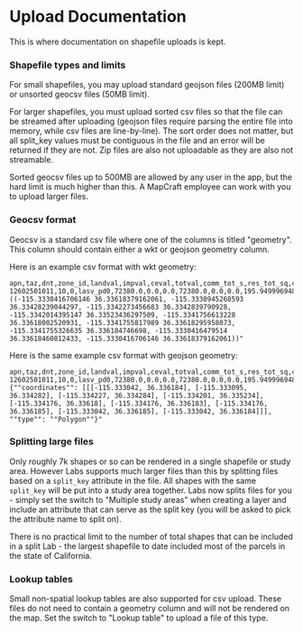 # Upload Documentation

This is where documentation on shapefile uploads is kept.

### Shapefile types and limits

For small shapefiles, you may upload standard geojson files (200MB limit) or unsorted geocsv files (50MB limit).

For larger shapefiles, you must upload sorted csv files so that the file can be streamed after uploading (geojson files require parsing the entire file into memory, while csv files are line-by-line).  The sort order does not matter, but all split_key values must be contiguous in the file and an error will be returned if they are not.  Zip files are also not uploadable as they are also not streamable.

Sorted geocsv files up to 500MB are allowed by any user in the app, but the hard limit is much higher than this.  A MapCraft employee can work with you to upload larger files.

### Geocsv format

Geocsv is a standard csv file where one of the columns is titled "geometry".  This column should contain either a wkt or geojson geometry column.

Here is an example csv format with wkt geometry:

```csv
apn,taz,dnt,zone_id,landval,impval,ceval,totval,comm_tot_s,res_tot_sq,condo_avg_rent,hotelcasino_avg_rent,hotelnocasino_avg_rent,ind_avg_rent,ind_avg_vac,mf_avg_rent,mf_avg_vac,off_avg_rent,off_avg_vac,ret_avg_rent,ret_avg_vac,sf_avg_rent,shpcntr_avg_rent,shpcntr_avg_vac,grpqtr_population,population,total_population,dwelling_units,occupied_hh,total_emp,hotel_g_emp,hotel_ng_emp,constru_emp,goods_p_emp,ware_h_emp,food_dr_emp,super_c_emp,retail_emp,office_g_emp,office_p_emp,medical_emp,other_emp,school_emp,open_s_emp,nafb_emp,mia_emp,mia_pass,ivph_emp,ivph_pass,unlv_main_emp,unlv_main_enroll,unlv_nlv_emp,unlv_nlv_enroll,nv_state_college_emp,nv_state_college_enroll,school_f18_enroll,school_f912_enroll,college_f13_enroll,college_f13_emp,conv_space,geometry
12602501011,10,0,lasv_pd0,72380.0,0.0,0.0,72380.0,0.0,0.0,195.9499969482422,50.0,0.0,0.0,0.0,1.2699999809265137,7.739999771118164,24.54999923706055,14.789999961853027,33.0,50.0,149.62793626456425,16.799999237060547,11.449999809265135,0.0,0.0,0.0,0.0,0.0,0.029788018825712005,0.0,0.0,0.0,0.0,0.0,0.012320187966408,0.0,0.017467830859304,0.0,0.0,0.0,0.0,0.0,0.0,0.0,0.0,0.0,0,0,0.0,0.0,0,0,0.0,0.0,0.0,0.0,0.0,0.0,0.0,"POLYGON ((-115.3330416706146 36.33618379162061, -115.3330945268593 36.33428239044297, -115.3342273456683 36.3342839790928, -115.3342014395147 36.33523436297509, -115.3341756613228 36.33618002520931, -115.3341755817989 36.33618295958073, -115.3341755326635 36.336184746698, -115.3330416479514 36.33618460812433, -115.3330416706146 36.33618379162061))"
```

Here is the same example csv format with geojson geometry:

```csv
apn,taz,dnt,zone_id,landval,impval,ceval,totval,comm_tot_s,res_tot_sq,condo_avg_rent,hotelcasino_avg_rent,hotelnocasino_avg_rent,ind_avg_rent,ind_avg_vac,mf_avg_rent,mf_avg_vac,off_avg_rent,off_avg_vac,ret_avg_rent,ret_avg_vac,sf_avg_rent,shpcntr_avg_rent,shpcntr_avg_vac,grpqtr_population,population,total_population,dwelling_units,occupied_hh,total_emp,hotel_g_emp,hotel_ng_emp,constru_emp,goods_p_emp,ware_h_emp,food_dr_emp,super_c_emp,retail_emp,office_g_emp,office_p_emp,medical_emp,other_emp,school_emp,open_s_emp,nafb_emp,mia_emp,mia_pass,ivph_emp,ivph_pass,unlv_main_emp,unlv_main_enroll,unlv_nlv_emp,unlv_nlv_enroll,nv_state_college_emp,nv_state_college_enroll,school_f18_enroll,school_f912_enroll,college_f13_enroll,college_f13_emp,conv_space,geometry
12602501011,10,0,lasv_pd0,72380.0,0.0,0.0,72380.0,0.0,0.0,195.9499969482422,50.0,0.0,0.0,0.0,1.2699999809265137,7.739999771118164,24.54999923706055,14.789999961853027,33.0,50.0,149.62793626456425,16.799999237060547,11.449999809265135,0.0,0.0,0.0,0.0,0.0,0.029788018825712005,0.0,0.0,0.0,0.0,0.0,0.012320187966408,0.0,0.017467830859304,0.0,0.0,0.0,0.0,0.0,0.0,0.0,0.0,0.0,0,0,0.0,0.0,0,0,0.0,0.0,0.0,0.0,0.0,0.0,0.0,"{""coordinates"": [[[-115.333042, 36.336184], [-115.333095, 36.334282], [-115.334227, 36.334284], [-115.334201, 36.335234], [-115.334176, 36.33618], [-115.334176, 36.336183], [-115.334176, 36.336185], [-115.333042, 36.336185], [-115.333042, 36.336184]]], ""type"": ""Polygon""}"
```

### Splitting large files

Only roughly 7k shapes or so can be rendered in a single shapefile or study area.  However Labs supports much larger files than this by splitting files based on a `split_key` attribute in the file.  All shapes with the same `split_key` will be put into a study area together.  Labs now splits files for you - simply set the switch to "Multiple study areas" when creating a layer and include an attribute that can serve as the split key (you will be asked to pick the attribute name to split on).

There is no practical limit to the number of total shapes that can be included in a split Lab - the largest shapefile to date included most of the parcels in the state of California.

### Lookup tables

Small non-spatial lookup tables are also supported for csv upload.  These files do not need to contain a geometry column and will not be rendered on the map.  Set the switch to "Lookup table" to upload a file of this type.
